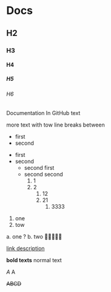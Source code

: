 # Docs
## H2
### H3
#### H4
##### H5
###### H6



Documentation In GitHub
text

more text with tow line breaks between

- first
- second

+ first
+ second
  + second first
  + second second
    1. 1
    2. 2
        1. 12
        2. 21
            1. 3333
   
  

1. one
2. tow

a. one ?
b. two
💖🙏🧠🌼🧡

[link description](https://docs.github.com/en/get-started/writing-on-github/getting-started-with-writing-and-formatting-on-github/basic-writing-and-formatting-syntax)

**bold texts** normal text

_A_ A

~~ABCD~~

